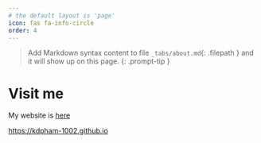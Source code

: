 ```yaml
---
# the default layout is 'page'
icon: fas fa-info-circle
order: 4
---
```


> Add Markdown syntax content to file `_tabs/about.md`{: .filepath } and it will show up on this page.
{: .prompt-tip }

# Visit me
My website is [here](https://kdpham-1002.github.io)

<https://kdpham-1002.github.io>

